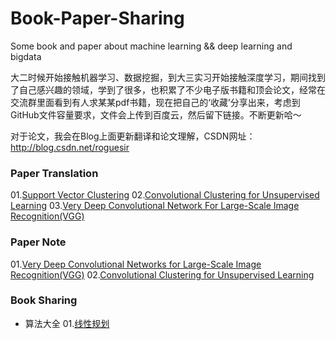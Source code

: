 # Book-Paper-Sharing
Some book and paper about machine learning &amp;&amp; deep learning and bigdata

大二时候开始接触机器学习、数据挖掘，到大三实习开始接触深度学习，期间找到了自己感兴趣的领域，学到了很多，也积累了不少电子版书籍和顶会论文，经常在交流群里面看到有人求某某pdf书籍，现在把自己的‘收藏’分享出来，考虑到GitHub文件容量要求，文件会上传到百度云，然后留下链接。不断更新哈～

对于论文，我会在Blog上面更新翻译和论文理解，CSDN网址：http://blog.csdn.net/roguesir

### Paper Translation
01.[Support Vector Clustering](http://blog.csdn.net/roguesir/article/details/75007749)
02.[Convolutional Clustering for Unsupervised Learning](http://blog.csdn.net/roguesir/article/details/72842958)
03.[Very Deep Convolutional Network For Large-Scale Image Recognition(VGG)](http://blog.csdn.net/roguesir/article/details/77470043)

### Paper Note
01.[Very Deep Convolutional Networks for Large-Scale Image Recognition(VGG)](http://blog.csdn.net/roguesir/article/details/77945732)
02.[Convolutional Clustering for Unsupervised Learning ](http://blog.csdn.net/roguesir/article/details/73681885)

### Book Sharing
- 算法大全
01.[线性规划](https://pan.baidu.com/s/1fhjNNBuH2PFjejzClbj3Sg)
